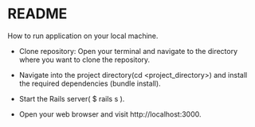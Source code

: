 # README

How to run application on your local machine.

- Clone repository: Open your terminal and navigate to the directory where you want to clone the repository.

- Navigate into the project directory(cd <project_directory>) and install the required dependencies (bundle install).

- Start the Rails server( $ rails s ).

- Open your web browser and visit http://localhost:3000.

